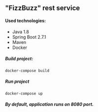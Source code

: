## "FizzBuzz" rest service

#### Used technologies:
* Java 1.8
* Spring Boot 2.7.1
* Maven
* Docker


##### Build project:
    docker-compose build
##### Run project
    docker-compose up
##### By default, application runs on 8080 port.
